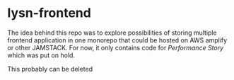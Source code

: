 # lysn-frontend
The idea behind this repo was to explore possibilities of storing multiple
frontend application in one monorepo that could be hosted on AWS amplify or other JAMSTACK.
For now, it only contains code for *Performance Story* which was put on hold.

This probably can be deleted
